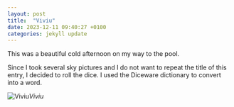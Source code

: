 ```yaml
---
layout: post
title:  "Viviu"
date: 2023-12-11 09:40:27 +0100
categories: jekyll update
---
```


This was a beautiful cold afternoon on my way to the pool.  

Since I took several sky pictures and I do not want to repeat the title of this entry, I decided to roll the dice. I used the Diceware dictionary to convert into a word.


![Viviu](https://lh3.googleusercontent.com/pw/ABLVV87jVGDLK06ZFnIkMLvJCMYfZLdFnf5MlmZ8sAbrLlZy23G-99KxNFVSLx1gI418EJfbPdmhNyrln5eTUqaNFIWZIHTrpWCWNc6mA4Apu8EAoDTg5YY=w2400)*Viviu*&nbsp;



[jekyll-docs]: https://jekyllrb.com/docs/home
[jekyll-gh]:   https://github.com/jekyll/jekyll
[jekyll-talk]: https://talk.jekyllrb.com/
